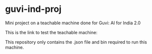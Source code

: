 # guvi-ind-proj
Mini project on a teachable machine done for Guvi: AI for India 2.0

This is the link to test the teachable machine: [](https://www.guvi.in/test-my-model/annasingh29050270122?course=ai_for_in_en)

This repository only contains the .json file and bin required to run this machine.

